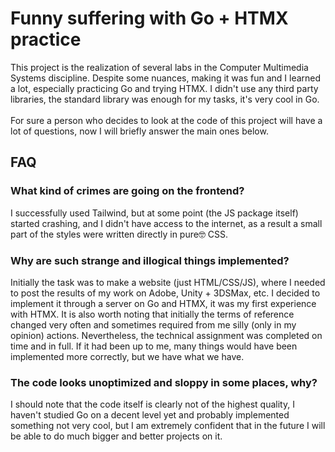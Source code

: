 
# Funny suffering with Go + HTMX practice 

This project is the realization of several labs in the Computer Multimedia Systems discipline. Despite some nuances, making it was fun and I learned a lot, especially practicing Go and trying HTMX. I didn't use any third party libraries, the standard library was enough for my tasks, it's very cool in Go.
<br/><br/>
For sure a person who decides to look at the code of this project will have a lot of questions, now I will briefly answer the main ones below.

## FAQ

### What kind of crimes are going on the frontend?

I successfully used Tailwind, but at some point (the JS package itself) started crashing, and I didn't have access to the internet, as a result a small part of the styles were written directly in pure🤓 CSS.

### Why are such strange and illogical things implemented?

Initially the task was to make a website (just HTML/CSS/JS), where I needed to post the results of my work on Adobe, Unity + 3DSMax, etc. I decided to implement it through a server on Go and HTMX, it was my first experience with HTMX. 
It is also worth noting that initially the terms of reference changed very often and sometimes required from me silly (only in my opinion) actions.
Nevertheless, the technical assignment was completed on time and in full. If it had been up to me, many things would have been implemented more correctly, but we have what we have.

### The code looks unoptimized and sloppy in some places, why?

I should note that the code itself is clearly not of the highest quality, 
I haven't studied Go on a decent level yet and probably implemented something not very cool, but I am extremely confident that in the future I will be able to do much bigger and better projects on it.
